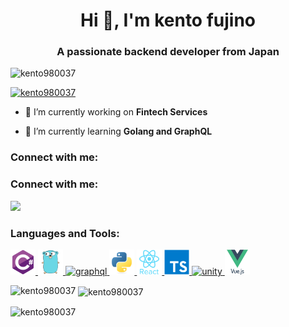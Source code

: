 <h1 align="center">Hi 👋, I'm kento fujino</h1>
<h3 align="center">A passionate backend developer from Japan</h3>

<p align="left"> <img src="https://komarev.com/ghpvc/?username=kento980037&label=Profile%20views&color=0e75b6&style=flat" alt="kento980037" /> </p>

<p align="left"> <a href="https://github.com/ryo-ma/github-profile-trophy"><img src="https://github-profile-trophy.vercel.app/?username=kento980037" alt="kento980037" /></a> </p>

- 🔭 I’m currently working on **Fintech Services**

- 🌱 I’m currently learning **Golang and GraphQL**

<h3 align="left">Connect with me:</h3>
<p align="left">
</p>

<h3 align="left">Connect with me:</h3>
<p align="left">
  <a href="https://google.accredible.com/8d5f8cf0-4028-45f5-a0cf-8e42a79e5f4c">
    <img src="https://github.com/kento980037/kento980037/assets/82075582/e8afb221-7f68-4b6a-bd25-1c49c66b0e18" width="100"/>
  </a>
</p>

<h3 align="left">Languages and Tools:</h3>
<p align="left"> <a href="https://www.w3schools.com/cs/" target="_blank" rel="noreferrer"> <img src="https://raw.githubusercontent.com/devicons/devicon/master/icons/csharp/csharp-original.svg" alt="csharp" width="40" height="40"/> </a> <a href="https://golang.org" target="_blank" rel="noreferrer"> <img src="https://raw.githubusercontent.com/devicons/devicon/master/icons/go/go-original.svg" alt="go" width="40" height="40"/> </a> <a href="https://graphql.org" target="_blank" rel="noreferrer"> <img src="https://www.vectorlogo.zone/logos/graphql/graphql-icon.svg" alt="graphql" width="40" height="40"/> </a> <a href="https://www.python.org" target="_blank" rel="noreferrer"> <img src="https://raw.githubusercontent.com/devicons/devicon/master/icons/python/python-original.svg" alt="python" width="40" height="40"/> </a> <a href="https://reactjs.org/" target="_blank" rel="noreferrer"> <img src="https://raw.githubusercontent.com/devicons/devicon/master/icons/react/react-original-wordmark.svg" alt="react" width="40" height="40"/> </a> <a href="https://www.typescriptlang.org/" target="_blank" rel="noreferrer"> <img src="https://raw.githubusercontent.com/devicons/devicon/master/icons/typescript/typescript-original.svg" alt="typescript" width="40" height="40"/> </a> <a href="https://unity.com/" target="_blank" rel="noreferrer"> <img src="https://www.vectorlogo.zone/logos/unity3d/unity3d-icon.svg" alt="unity" width="40" height="40"/> </a> <a href="https://vuejs.org/" target="_blank" rel="noreferrer"> <img src="https://raw.githubusercontent.com/devicons/devicon/master/icons/vuejs/vuejs-original-wordmark.svg" alt="vuejs" width="40" height="40"/> </a> </p>

<p><img align="left" src="https://github-readme-stats.vercel.app/api/top-langs?username=kento980037&show_icons=true&locale=en&layout=compact" alt="kento980037" /></p>

<p>&nbsp;<img align="center" src="https://github-readme-stats.vercel.app/api?username=kento980037&show_icons=true&locale=en" alt="kento980037" /></p>

<p><img align="center" src="https://github-readme-streak-stats.herokuapp.com/?user=kento980037&" alt="kento980037" /></p>
